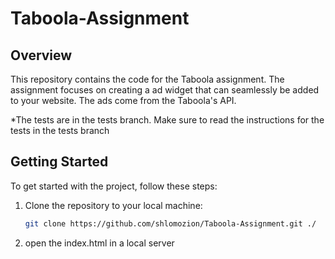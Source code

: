 # Taboola-Assignment

## Overview

This repository contains the code for the Taboola assignment. The assignment focuses on creating a ad widget that can seamlessly be added to your website.
The ads come from the Taboola's API.

*The tests are in the tests branch.
 Make sure to read the instructions for the tests in the tests branch 

## Getting Started

To get started with the project, follow these steps:

1. Clone the repository to your local machine:

   ```bash
   git clone https://github.com/shlomozion/Taboola-Assignment.git ./

2. open the index.html in a local server    
